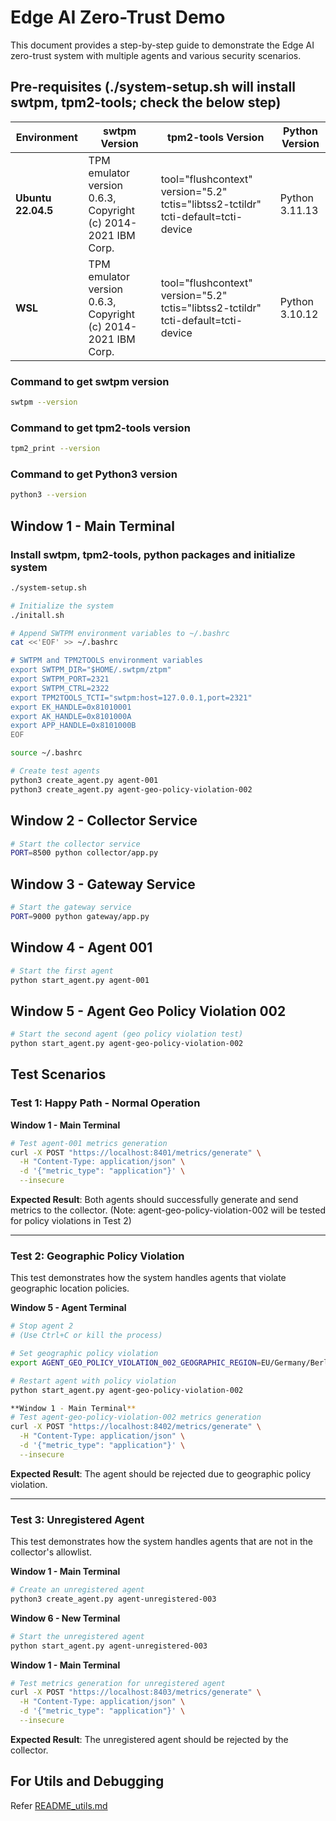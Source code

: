 # Edge AI Zero-Trust Demo

This document provides a step-by-step guide to demonstrate the Edge AI zero-trust system with multiple agents and various security scenarios.

## Pre-requisites (./system-setup.sh will install swtpm, tpm2-tools; check the below step)
| Environment        | swtpm Version                                              | tpm2-tools Version                                                         | Python Version  |
|--------------------|-----------------------------------------------------------|----------------------------------------------------------------------------|-----------------|
| **Ubuntu 22.04.5** | TPM emulator version 0.6.3, Copyright (c) 2014-2021 IBM Corp. | tool="flushcontext" version="5.2" tctis="libtss2-tctildr" tcti-default=tcti-device | Python 3.11.13  |
| **WSL**            | TPM emulator version 0.6.3, Copyright (c) 2014-2021 IBM Corp. | tool="flushcontext" version="5.2" tctis="libtss2-tctildr" tcti-default=tcti-device | Python 3.10.12  |

###  Command to get swtpm version
```bash
swtpm --version
```
### Command to get tpm2-tools version
```bash
tpm2_print --version
```
### Command to get Python3 version
```bash
python3 --version
```

## Window 1 - Main Terminal
### Install swtpm, tpm2-tools, python packages and initialize system
```bash
./system-setup.sh

# Initialize the system
./initall.sh

# Append SWTPM environment variables to ~/.bashrc
cat <<'EOF' >> ~/.bashrc

# SWTPM and TPM2TOOLS environment variables
export SWTPM_DIR="$HOME/.swtpm/ztpm"
export SWTPM_PORT=2321
export SWTPM_CTRL=2322
export TPM2TOOLS_TCTI="swtpm:host=127.0.0.1,port=2321"
export EK_HANDLE=0x81010001
export AK_HANDLE=0x8101000A
export APP_HANDLE=0x8101000B
EOF

source ~/.bashrc

# Create test agents
python3 create_agent.py agent-001
python3 create_agent.py agent-geo-policy-violation-002
```

## Window 2 - Collector Service
```bash
# Start the collector service
PORT=8500 python collector/app.py
```

## Window 3 - Gateway Service
```bash
# Start the gateway service
PORT=9000 python gateway/app.py
```

## Window 4 - Agent 001
```bash
# Start the first agent
python start_agent.py agent-001
```

## Window 5 - Agent Geo Policy Violation 002
```bash
# Start the second agent (geo policy violation test)
python start_agent.py agent-geo-policy-violation-002
```

## Test Scenarios

### Test 1: Happy Path - Normal Operation

**Window 1 - Main Terminal**
```bash
# Test agent-001 metrics generation
curl -X POST "https://localhost:8401/metrics/generate" \
  -H "Content-Type: application/json" \
  -d '{"metric_type": "application"}' \
  --insecure
```

**Expected Result**: Both agents should successfully generate and send metrics to the collector. (Note: agent-geo-policy-violation-002 will be tested for policy violations in Test 2)

---

### Test 2: Geographic Policy Violation

This test demonstrates how the system handles agents that violate geographic location policies.

**Window 5 - Agent Terminal**
```bash
# Stop agent 2
# (Use Ctrl+C or kill the process)

# Set geographic policy violation
export AGENT_GEO_POLICY_VIOLATION_002_GEOGRAPHIC_REGION=EU/Germany/Berlin

# Restart agent with policy violation
python start_agent.py agent-geo-policy-violation-002

**Window 1 - Main Terminal**
# Test agent-geo-policy-violation-002 metrics generation
curl -X POST "https://localhost:8402/metrics/generate" \
  -H "Content-Type: application/json" \
  -d '{"metric_type": "application"}' \
  --insecure
```

**Expected Result**: The agent should be rejected due to geographic policy violation.

---

### Test 3: Unregistered Agent

This test demonstrates how the system handles agents that are not in the collector's allowlist.

**Window 1 - Main Terminal**
```bash
# Create an unregistered agent
python3 create_agent.py agent-unregistered-003
```

**Window 6 - New Terminal**
```bash
# Start the unregistered agent
python start_agent.py agent-unregistered-003
```

**Window 1 - Main Terminal**
```bash
# Test metrics generation for unregistered agent
curl -X POST "https://localhost:8403/metrics/generate" \
  -H "Content-Type: application/json" \
  -d '{"metric_type": "application"}' \
  --insecure
```

**Expected Result**: The unregistered agent should be rejected by the collector.

## For Utils and Debugging 
Refer [README_utils.md](README_utils.md)


